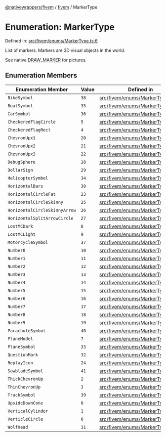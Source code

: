 [@nativewrappers/fivem](../../README.md) / [fivem](../README.md) / MarkerType

# Enumeration: MarkerType

Defined in: [src/fivem/enums/MarkerType.ts:6](https://github.com/nativewrappers/nativewrappers/blob/bed19baaeaf131ae08126ef8189b9b3d2beb3a28/src/fivem/enums/MarkerType.ts#L6)

List of markers. Markers are 3D visual objects in the world.

See native [DRAW_MARKER](https://docs.fivem.net/game-references/markers/) for pictures.

## Enumeration Members

| Enumeration Member | Value | Defined in |
| ------ | ------ | ------ |
| <a id="bikesymbol"></a> `BikeSymbol` | `38` | [src/fivem/enums/MarkerType.ts:45](https://github.com/nativewrappers/nativewrappers/blob/bed19baaeaf131ae08126ef8189b9b3d2beb3a28/src/fivem/enums/MarkerType.ts#L45) |
| <a id="boatsymbol"></a> `BoatSymbol` | `35` | [src/fivem/enums/MarkerType.ts:42](https://github.com/nativewrappers/nativewrappers/blob/bed19baaeaf131ae08126ef8189b9b3d2beb3a28/src/fivem/enums/MarkerType.ts#L42) |
| <a id="carsymbol"></a> `CarSymbol` | `36` | [src/fivem/enums/MarkerType.ts:43](https://github.com/nativewrappers/nativewrappers/blob/bed19baaeaf131ae08126ef8189b9b3d2beb3a28/src/fivem/enums/MarkerType.ts#L43) |
| <a id="checkeredflagcircle"></a> `CheckeredFlagCircle` | `5` | [src/fivem/enums/MarkerType.ts:12](https://github.com/nativewrappers/nativewrappers/blob/bed19baaeaf131ae08126ef8189b9b3d2beb3a28/src/fivem/enums/MarkerType.ts#L12) |
| <a id="checkeredflagrect"></a> `CheckeredFlagRect` | `4` | [src/fivem/enums/MarkerType.ts:11](https://github.com/nativewrappers/nativewrappers/blob/bed19baaeaf131ae08126ef8189b9b3d2beb3a28/src/fivem/enums/MarkerType.ts#L11) |
| <a id="chevronupx1"></a> `ChevronUpx1` | `20` | [src/fivem/enums/MarkerType.ts:27](https://github.com/nativewrappers/nativewrappers/blob/bed19baaeaf131ae08126ef8189b9b3d2beb3a28/src/fivem/enums/MarkerType.ts#L27) |
| <a id="chevronupx2"></a> `ChevronUpx2` | `21` | [src/fivem/enums/MarkerType.ts:28](https://github.com/nativewrappers/nativewrappers/blob/bed19baaeaf131ae08126ef8189b9b3d2beb3a28/src/fivem/enums/MarkerType.ts#L28) |
| <a id="chevronupx3"></a> `ChevronUpx3` | `22` | [src/fivem/enums/MarkerType.ts:29](https://github.com/nativewrappers/nativewrappers/blob/bed19baaeaf131ae08126ef8189b9b3d2beb3a28/src/fivem/enums/MarkerType.ts#L29) |
| <a id="debugsphere"></a> `DebugSphere` | `28` | [src/fivem/enums/MarkerType.ts:35](https://github.com/nativewrappers/nativewrappers/blob/bed19baaeaf131ae08126ef8189b9b3d2beb3a28/src/fivem/enums/MarkerType.ts#L35) |
| <a id="dollarsign"></a> `DollarSign` | `29` | [src/fivem/enums/MarkerType.ts:36](https://github.com/nativewrappers/nativewrappers/blob/bed19baaeaf131ae08126ef8189b9b3d2beb3a28/src/fivem/enums/MarkerType.ts#L36) |
| <a id="helicoptersymbol"></a> `HelicopterSymbol` | `34` | [src/fivem/enums/MarkerType.ts:41](https://github.com/nativewrappers/nativewrappers/blob/bed19baaeaf131ae08126ef8189b9b3d2beb3a28/src/fivem/enums/MarkerType.ts#L41) |
| <a id="horizontalbars"></a> `HorizontalBars` | `30` | [src/fivem/enums/MarkerType.ts:37](https://github.com/nativewrappers/nativewrappers/blob/bed19baaeaf131ae08126ef8189b9b3d2beb3a28/src/fivem/enums/MarkerType.ts#L37) |
| <a id="horizontalcirclefat"></a> `HorizontalCircleFat` | `23` | [src/fivem/enums/MarkerType.ts:30](https://github.com/nativewrappers/nativewrappers/blob/bed19baaeaf131ae08126ef8189b9b3d2beb3a28/src/fivem/enums/MarkerType.ts#L30) |
| <a id="horizontalcircleskinny"></a> `HorizontalCircleSkinny` | `25` | [src/fivem/enums/MarkerType.ts:32](https://github.com/nativewrappers/nativewrappers/blob/bed19baaeaf131ae08126ef8189b9b3d2beb3a28/src/fivem/enums/MarkerType.ts#L32) |
| <a id="horizontalcircleskinnyarrow"></a> `HorizontalCircleSkinnyArrow` | `26` | [src/fivem/enums/MarkerType.ts:33](https://github.com/nativewrappers/nativewrappers/blob/bed19baaeaf131ae08126ef8189b9b3d2beb3a28/src/fivem/enums/MarkerType.ts#L33) |
| <a id="horizontalsplitarrowcircle"></a> `HorizontalSplitArrowCircle` | `27` | [src/fivem/enums/MarkerType.ts:34](https://github.com/nativewrappers/nativewrappers/blob/bed19baaeaf131ae08126ef8189b9b3d2beb3a28/src/fivem/enums/MarkerType.ts#L34) |
| <a id="lostmcdark"></a> `LostMCDark` | `8` | [src/fivem/enums/MarkerType.ts:15](https://github.com/nativewrappers/nativewrappers/blob/bed19baaeaf131ae08126ef8189b9b3d2beb3a28/src/fivem/enums/MarkerType.ts#L15) |
| <a id="lostmclight"></a> `LostMCLight` | `9` | [src/fivem/enums/MarkerType.ts:16](https://github.com/nativewrappers/nativewrappers/blob/bed19baaeaf131ae08126ef8189b9b3d2beb3a28/src/fivem/enums/MarkerType.ts#L16) |
| <a id="motorcyclesymbol"></a> `MotorcycleSymbol` | `37` | [src/fivem/enums/MarkerType.ts:44](https://github.com/nativewrappers/nativewrappers/blob/bed19baaeaf131ae08126ef8189b9b3d2beb3a28/src/fivem/enums/MarkerType.ts#L44) |
| <a id="number0"></a> `Number0` | `10` | [src/fivem/enums/MarkerType.ts:17](https://github.com/nativewrappers/nativewrappers/blob/bed19baaeaf131ae08126ef8189b9b3d2beb3a28/src/fivem/enums/MarkerType.ts#L17) |
| <a id="number1"></a> `Number1` | `11` | [src/fivem/enums/MarkerType.ts:18](https://github.com/nativewrappers/nativewrappers/blob/bed19baaeaf131ae08126ef8189b9b3d2beb3a28/src/fivem/enums/MarkerType.ts#L18) |
| <a id="number2"></a> `Number2` | `12` | [src/fivem/enums/MarkerType.ts:19](https://github.com/nativewrappers/nativewrappers/blob/bed19baaeaf131ae08126ef8189b9b3d2beb3a28/src/fivem/enums/MarkerType.ts#L19) |
| <a id="number3"></a> `Number3` | `13` | [src/fivem/enums/MarkerType.ts:20](https://github.com/nativewrappers/nativewrappers/blob/bed19baaeaf131ae08126ef8189b9b3d2beb3a28/src/fivem/enums/MarkerType.ts#L20) |
| <a id="number4"></a> `Number4` | `14` | [src/fivem/enums/MarkerType.ts:21](https://github.com/nativewrappers/nativewrappers/blob/bed19baaeaf131ae08126ef8189b9b3d2beb3a28/src/fivem/enums/MarkerType.ts#L21) |
| <a id="number5"></a> `Number5` | `15` | [src/fivem/enums/MarkerType.ts:22](https://github.com/nativewrappers/nativewrappers/blob/bed19baaeaf131ae08126ef8189b9b3d2beb3a28/src/fivem/enums/MarkerType.ts#L22) |
| <a id="number6"></a> `Number6` | `16` | [src/fivem/enums/MarkerType.ts:23](https://github.com/nativewrappers/nativewrappers/blob/bed19baaeaf131ae08126ef8189b9b3d2beb3a28/src/fivem/enums/MarkerType.ts#L23) |
| <a id="number7"></a> `Number7` | `17` | [src/fivem/enums/MarkerType.ts:24](https://github.com/nativewrappers/nativewrappers/blob/bed19baaeaf131ae08126ef8189b9b3d2beb3a28/src/fivem/enums/MarkerType.ts#L24) |
| <a id="number8"></a> `Number8` | `18` | [src/fivem/enums/MarkerType.ts:25](https://github.com/nativewrappers/nativewrappers/blob/bed19baaeaf131ae08126ef8189b9b3d2beb3a28/src/fivem/enums/MarkerType.ts#L25) |
| <a id="number9"></a> `Number9` | `19` | [src/fivem/enums/MarkerType.ts:26](https://github.com/nativewrappers/nativewrappers/blob/bed19baaeaf131ae08126ef8189b9b3d2beb3a28/src/fivem/enums/MarkerType.ts#L26) |
| <a id="parachutesymbol"></a> `ParachuteSymbol` | `40` | [src/fivem/enums/MarkerType.ts:47](https://github.com/nativewrappers/nativewrappers/blob/bed19baaeaf131ae08126ef8189b9b3d2beb3a28/src/fivem/enums/MarkerType.ts#L47) |
| <a id="planemodel"></a> `PlaneModel` | `7` | [src/fivem/enums/MarkerType.ts:14](https://github.com/nativewrappers/nativewrappers/blob/bed19baaeaf131ae08126ef8189b9b3d2beb3a28/src/fivem/enums/MarkerType.ts#L14) |
| <a id="planesymbol"></a> `PlaneSymbol` | `33` | [src/fivem/enums/MarkerType.ts:40](https://github.com/nativewrappers/nativewrappers/blob/bed19baaeaf131ae08126ef8189b9b3d2beb3a28/src/fivem/enums/MarkerType.ts#L40) |
| <a id="questionmark"></a> `QuestionMark` | `32` | [src/fivem/enums/MarkerType.ts:39](https://github.com/nativewrappers/nativewrappers/blob/bed19baaeaf131ae08126ef8189b9b3d2beb3a28/src/fivem/enums/MarkerType.ts#L39) |
| <a id="replayicon"></a> `ReplayIcon` | `24` | [src/fivem/enums/MarkerType.ts:31](https://github.com/nativewrappers/nativewrappers/blob/bed19baaeaf131ae08126ef8189b9b3d2beb3a28/src/fivem/enums/MarkerType.ts#L31) |
| <a id="sawbladesymbol"></a> `SawbladeSymbol` | `41` | [src/fivem/enums/MarkerType.ts:48](https://github.com/nativewrappers/nativewrappers/blob/bed19baaeaf131ae08126ef8189b9b3d2beb3a28/src/fivem/enums/MarkerType.ts#L48) |
| <a id="thickchevronup"></a> `ThickChevronUp` | `2` | [src/fivem/enums/MarkerType.ts:9](https://github.com/nativewrappers/nativewrappers/blob/bed19baaeaf131ae08126ef8189b9b3d2beb3a28/src/fivem/enums/MarkerType.ts#L9) |
| <a id="thinchevronup"></a> `ThinChevronUp` | `3` | [src/fivem/enums/MarkerType.ts:10](https://github.com/nativewrappers/nativewrappers/blob/bed19baaeaf131ae08126ef8189b9b3d2beb3a28/src/fivem/enums/MarkerType.ts#L10) |
| <a id="trucksymbol"></a> `TruckSymbol` | `39` | [src/fivem/enums/MarkerType.ts:46](https://github.com/nativewrappers/nativewrappers/blob/bed19baaeaf131ae08126ef8189b9b3d2beb3a28/src/fivem/enums/MarkerType.ts#L46) |
| <a id="upsidedowncone"></a> `UpsideDownCone` | `0` | [src/fivem/enums/MarkerType.ts:7](https://github.com/nativewrappers/nativewrappers/blob/bed19baaeaf131ae08126ef8189b9b3d2beb3a28/src/fivem/enums/MarkerType.ts#L7) |
| <a id="verticalcylinder"></a> `VerticalCylinder` | `1` | [src/fivem/enums/MarkerType.ts:8](https://github.com/nativewrappers/nativewrappers/blob/bed19baaeaf131ae08126ef8189b9b3d2beb3a28/src/fivem/enums/MarkerType.ts#L8) |
| <a id="verticlecircle"></a> `VerticleCircle` | `6` | [src/fivem/enums/MarkerType.ts:13](https://github.com/nativewrappers/nativewrappers/blob/bed19baaeaf131ae08126ef8189b9b3d2beb3a28/src/fivem/enums/MarkerType.ts#L13) |
| <a id="wolfhead"></a> `WolfHead` | `31` | [src/fivem/enums/MarkerType.ts:38](https://github.com/nativewrappers/nativewrappers/blob/bed19baaeaf131ae08126ef8189b9b3d2beb3a28/src/fivem/enums/MarkerType.ts#L38) |
